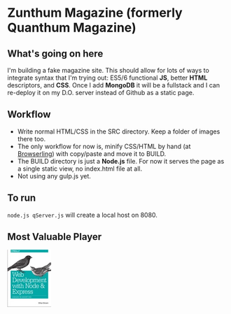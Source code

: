 # Zunthum Magazine (formerly Quanthum Magazine)

## What's going on here
I'm building a fake magazine site.  This should allow for lots of ways to 
integrate syntax that I'm trying out: ES5/6 functional **JS**, 
better **HTML** descriptors, and **CSS**. Once I add 
**MongoDB** it will 
be a fullstack and I can re-deploy it on my D.O. server instead of 
Github as a static page.  
## Workflow
* Write normal HTML/CSS in the SRC directory.  Keep a folder of images 
there too. 
* The only workflow for now is, minify CSS/HTML by hand 
(at [Browserling](http://browserling.com)) with copy/paste and move it 
to BUILD.  
* The BUILD directory is just a **Node.js** file.  For now it serves the 
page as a single static 
view, no index.html file at all.
* Not using any gulp.js yet.
## To run
`node.js qServer.js` will create a local host on 8080.
## Most Valuable Player
![OReilly Book Cover](https://github.com/atom-box/quanta/blob/master/oreilly.jpg)
